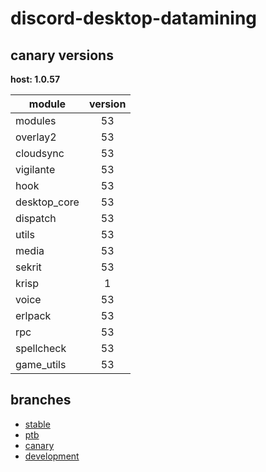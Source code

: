 # discord-desktop-datamining

## canary versions

**host: 1.0.57**

| module | version |
| ------ | :-----: |
| modules | 53 |
| overlay2 | 53 |
| cloudsync | 53 |
| vigilante | 53 |
| hook | 53 |
| desktop_core | 53 |
| dispatch | 53 |
| utils | 53 |
| media | 53 |
| sekrit | 53 |
| krisp | 1 |
| voice | 53 |
| erlpack | 53 |
| rpc | 53 |
| spellcheck | 53 |
| game_utils | 53 |

## branches

- [stable](https://github.com/OpenAsar/discord-desktop-datamining/tree/stable)
- [ptb](https://github.com/OpenAsar/discord-desktop-datamining/tree/ptb)
- [canary](https://github.com/OpenAsar/discord-desktop-datamining/tree/canary)
- [development](https://github.com/OpenAsar/discord-desktop-datamining/tree/development)